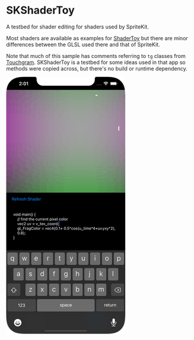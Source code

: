 # SKShaderToy

A testbed for shader editing for shaders used by SpriteKit.

Most shaders are available as examples for [ShaderToy][ST] but there are minor differences between the GLSL used there and that of SpriteKit.

Note that much of this sample has comments referring to `tg` classes from [Touchgram][tg]. SKShaderToy is a testbed for some ideas used in that app so methods were copied across, but there's no build or runtime dependency.

![](./SampleShaderToyEditor.png)

[ST]: https://www.shadertoy.com/
[tg]: https://www.touchgram.com/
